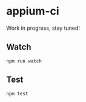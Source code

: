 appium-ci
===================

Work in progress, stay tuned!

## Watch

```
npm run watch
```

## Test

```
npm test
```

